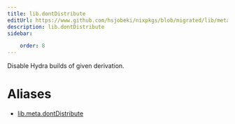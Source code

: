 ```yaml
---
title: lib.dontDistribute
editUrl: https://www.github.com/hsjobeki/nixpkgs/blob/migrated/lib/meta.nix#L28C20
description: lib.dontDistribute
sidebar:

    order: 8
---
```


Disable Hydra builds of given derivation.


# Aliases

- [lib.meta.dontDistribute](/nix-doc-comments/reference/lib/meta/lib-meta-dontdistribute)


